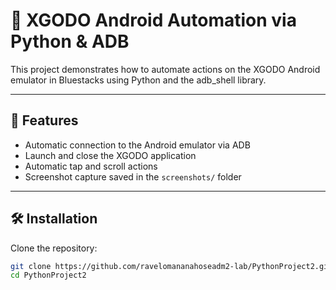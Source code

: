 # 🤖 XGODO Android Automation via Python & ADB

This project demonstrates how to automate actions on the XGODO Android emulator in Bluestacks using Python and the adb_shell library.

---

## 🚀 Features

- Automatic connection to the Android emulator via ADB
- Launch and close the XGODO application
- Automatic tap and scroll actions
- Screenshot capture saved in the `screenshots/` folder

---

## 🛠️ Installation

Clone the repository:
```bash
git clone https://github.com/ravelomananahoseadm2-lab/PythonProject2.git
cd PythonProject2
